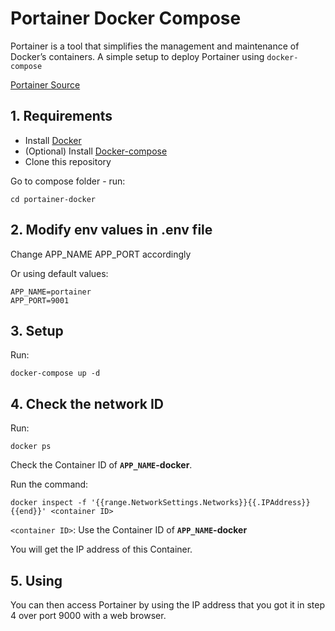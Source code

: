 # Portainer Docker Compose

Portainer is a tool that simplifies the management and maintenance of Docker’s containers. A simple setup to deploy Portainer using `docker-compose`

[Portainer Source](https://github.com/portainer/portainer)

## 1. Requirements
- Install [Docker](https://docker.io/)
- (Optional) Install [Docker-compose](https://docs.docker.com/compose/install/)
- Clone this repository

Go to compose folder - run:
```
cd portainer-docker
```

## 2. Modify env values in **.env** file

Change APP_NAME APP_PORT accordingly

Or using default values:

```
APP_NAME=portainer
APP_PORT=9001
```

## 3. Setup

Run:
```
docker-compose up -d
```

## 4. Check the network ID

Run:
```
docker ps
```

Check the Container ID of **`APP_NAME`-docker**.

Run the command:
```
docker inspect -f '{{range.NetworkSettings.Networks}}{{.IPAddress}}{{end}}' <container ID>
```

`<container ID>`: Use the Container ID of **`APP_NAME`-docker**

You will get the IP address of this Container.
  
## 5. Using

You can then access Portainer by using the IP address that you got it in step 4 over port 9000 with a web browser.
